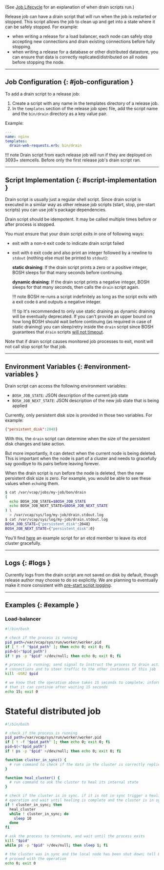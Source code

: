 (See [Job Lifecycle](job-lifecycle.md) for an explanation of when drain scripts run.)

Release job can have a drain script that will run when the job is restarted or stopped. This script allows the job to clean up and get into a state where it can be safely stopped. For example:
- when writing a release for a load balancer, each node can safely stop accepting new connections and drain existing connections before fully stopping.
- when writing a release for a database or other distributed datastore, you can ensure that data is correctly replicated/distributed on all nodes before stopping the node.

---
## Job Configuration {: #job-configuration }

To add a drain script to a release job:

1. Create a script with any name in the templates directory of a release job.
1. In the `templates` section of the release job spec file, add the script name and the `bin/drain` directory as a key value pair.

Example:

```yaml
---
name: nginx
templates:
  drain-web-requests.erb: bin/drain
```

!!! note
    Drain script from each release job will run if they are deployed on 3093+ stemcells. Before only the first release job's drain script ran.

---
## Script Implementation {: #script-implementation }

Drain script is usually just a regular shell script. Since drain script is executed in a similar way as other release job scripts (start, stop, pre-start scripts) you can use job's package dependencies.

Drain script should be idempotent. It may be called multiple times before or after process is stopped.

You must ensure that your drain script exits in one of following ways:

- exit with a non-`0` exit code to indicate drain script failed

- exit with `0` exit code and also print an integer followed by a newline to `stdout` (nothing else must be printed to `stdout`):

    **static draining**: If the drain script prints a zero or a positive integer, BOSH sleeps for that many seconds before continuing.

    **dynamic draining**: If the drain script prints a negative integer, BOSH sleeps for that many seconds, then calls the `drain` script again.

    !!! note
        BOSH re-runs a script indefinitely as long as the script exits with a exit code <code>0</code> and outputs a negative integer.

    !!! tip
        It's recommended to only use static draining as dynamic draining will be eventually deprecated. If you can't provide an upper bound
        on how long BOSH should wait before continuing (as required in case of static draining) you can sleep/retry inside the `drain` script
        since BOSH guarantees that `drain` scripts [will not timeout](drain.md#stop).

Note that if drain script causes monitored job processes to exit, monit will not call stop script for that job.

---
## Environment Variables {: #environment-variables }

Drain script can access the following environment variables:

* `BOSH_JOB_STATE`: JSON description of the current job state
* `BOSH_JOB_NEXT_STATE`: JSON description of the new job state that is being applied

Currently, only persistent disk size is provided in those two variables. For
example:

```json
{"persistent_disk":2048}
```

With this, the `drain` script can determine when the size of the persistent
disk changes and take action.

But more importantly, it can detect when the current node is being deleted.
This is important when the node is part of a cluster and needs to gracefully
say goodbye to its pairs before leaving forever.

When the drain script is run before the node is deleted, then the new
persistent disk size is zero. For example, you would be able to see these
values when `echo`ing them.

```bash
$ cat /var/vcap/jobs/my-job/bon/drain
(
  echo BOSH_JOB_STATE=$BOSH_JOB_STATE
  echo BOSH_JOB_NEXT_STATE=$BOSH_JOB_NEXT_STATE
) \
  > /var/vcap/sys/log/my-job/drain.stdout.log
$ cat /var/vcap/sys/log/my-job/drain.stdout.log
BOSH_JOB_STATE={"persistent_disk":2048}
BOSH_JOB_NEXT_STATE={"persistent_disk":0}
```

You'll find [here](https://github.com/cloudfoundry-incubator/cfcr-etcd-release/blob/master/jobs/etcd/templates/bin/drain.erb)
an example script for an etcd member to leave its etcd cluster gracefully.


---
## Logs {: #logs }

Currently logs from the drain script are not saved on disk by default, though release author may choose to do so explicitly. We are planning to eventually make it more consistent with [pre-start script logging](pre-start.md#logs).

---
## Examples {: #example }

### Load-balancer
```bash
#!/bin/bash

# check if the process is running
pid_path=/var/vcap/sys/run/worker/worker.pid
if [ ! -f "$pid_path" ]; then echo 0; exit 0; fi
pid=$(<"$pid_path")
if ! ps -p "$pid" >/dev/null; then echo 0; exit 0; fi

# process is running; send signal to instruct the process to drain active 
# connections and to steer traffic to the other instances of this job
kill -USR2 $pid

# we know that the operation above takes 15 seconds to complete; inform BOSH 
# that it can continue after waiting 15 seconds
echo 15; exit 0
```

# Stateful distributed job
```bash
#!/bin/bash

# check if the process is running
pid_path=/var/vcap/sys/run/worker/worker.pid
if [ ! -f "$pid_path" ]; then echo 0; exit 0; fi
pid=$(<"$pid_path")
if ! ps -p "$pid" >/dev/null; then echo 0; exit 0; fi

function cluster_in_sync() {
  # run command to check if the data in the cluster is correctly replicated
}

function heal_cluster() {
  # run command to ask the cluster to heal its internal state
}

# check if the cluster is in sync. if it is not in sync trigger a healing
# operation and wait until healing is complete and the cluster is in sync
if ! cluster_in_sync; then
  heal_cluster
  while ! cluster_in_sync; do
    sleep 10
  done
fi

# ask the process to terminate, and wait until the process exits
kill "$pid"
while ps -p "$pid" >/dev/null; then sleep 1; fi

# the cluster was in sync and the local node has been shut down; tell BOSH to
# proceed with the operation
echo 0; exit 0
```